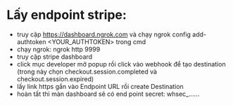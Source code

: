 # Lấy endpoint stripe:
- truy cập https://dashboard.ngrok.com và chạy ngrok config add-authtoken <YOUR_AUTHTOKEN> trong cmd
- chạy ngrok: ngrok http 9999
- truy cập stripe dashboard
- click mục developer mở popup rồi click vào webhook để tạo destination (trong này chọn checkout.session.completed và checkout.session.expired)
- lấy link https gắn vào Endpoint URL rồi create Destination
- hoàn tất thì màn dashboard sẽ có end point secret: whsec_......